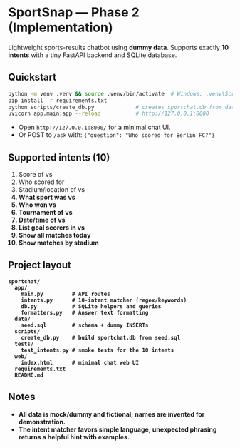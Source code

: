 # SportSnap — Phase 2 (Implementation)

Lightweight sports-results chatbot using **dummy data**. Supports exactly **10 intents** with a tiny FastAPI backend and SQLite database.

## Quickstart

```bash
python -m venv .venv && source .venv/bin/activate  # Windows: .venv\Scripts\activate
pip install -r requirements.txt
python scripts/create_db.py             # creates sportchat.db from data/seed.sql
uvicorn app.main:app --reload           # http://127.0.0.1:8000
```

- Open `http://127.0.0.1:8000/` for a minimal chat UI.
- Or POST to `/ask` with: `{"question": "Who scored for Berlin FC?"}`

## Supported intents (10)
1. Score of <Team A> vs <Team B>
2. Who scored for <Team>
3. Stadium/location of <A> vs <B>
4. What sport was <A> vs <B>
5. Who won <A> vs <B>
6. Tournament of <A> vs <B>
7. Date/time of <A> vs <B>
8. List goal scorers in <A> vs <B>
9. Show all matches today
10. Show matches by stadium <Name>

## Project layout
```
sportchat/
  app/
    main.py         # API routes
    intents.py      # 10-intent matcher (regex/keywords)
    db.py           # SQLite helpers and queries
    formatters.py   # Answer text formatting
  data/
    seed.sql        # schema + dummy INSERTs
  scripts/
    create_db.py    # build sportchat.db from seed.sql
  tests/
    test_intents.py # smoke tests for the 10 intents
  web/
    index.html      # minimal chat web UI
  requirements.txt
  README.md
```

## Notes
- All data is **mock/dummy** and fictional; names are invented for demonstration.
- The intent matcher favors simple language; unexpected phrasing returns a helpful hint with examples.
